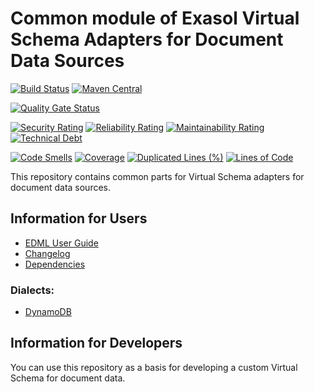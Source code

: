 # Common module of Exasol Virtual Schema Adapters for Document Data Sources

[![Build Status](https://travis-ci.com/exasol/virtual-schema-common-document.svg?branch=master)](https://travis-ci.com/exasol/virtual-schema-common-document)
[![Maven Central](https://img.shields.io/maven-central/v/com.exasol/virtual-schema-common-document)](https://search.maven.org/artifact/com.exasol/virtual-schema-common-document)

[![Quality Gate Status](https://sonarcloud.io/api/project_badges/measure?project=com.exasol%3Avirtual-schema-common-document&metric=alert_status)](https://sonarcloud.io/dashboard?id=com.exasol%3Avirtual-schema-common-document)

[![Security Rating](https://sonarcloud.io/api/project_badges/measure?project=com.exasol%3Avirtual-schema-common-document&metric=security_rating)](https://sonarcloud.io/dashboard?id=com.exasol%3Avirtual-schema-common-document)
[![Reliability Rating](https://sonarcloud.io/api/project_badges/measure?project=com.exasol%3Avirtual-schema-common-document&metric=reliability_rating)](https://sonarcloud.io/dashboard?id=com.exasol%3Avirtual-schema-common-document)
[![Maintainability Rating](https://sonarcloud.io/api/project_badges/measure?project=com.exasol%3Avirtual-schema-common-document&metric=sqale_rating)](https://sonarcloud.io/dashboard?id=com.exasol%3Avirtual-schema-common-document)
[![Technical Debt](https://sonarcloud.io/api/project_badges/measure?project=com.exasol%3Avirtual-schema-common-document&metric=sqale_index)](https://sonarcloud.io/dashboard?id=com.exasol%3Avirtual-schema-common-document)

[![Code Smells](https://sonarcloud.io/api/project_badges/measure?project=com.exasol%3Avirtual-schema-common-document&metric=code_smells)](https://sonarcloud.io/dashboard?id=com.exasol%3Avirtual-schema-common-document)
[![Coverage](https://sonarcloud.io/api/project_badges/measure?project=com.exasol%3Avirtual-schema-common-document&metric=coverage)](https://sonarcloud.io/dashboard?id=com.exasol%3Avirtual-schema-common-document)
[![Duplicated Lines (%)](https://sonarcloud.io/api/project_badges/measure?project=com.exasol%3Avirtual-schema-common-document&metric=duplicated_lines_density)](https://sonarcloud.io/dashboard?id=com.exasol%3Avirtual-schema-common-document)
[![Lines of Code](https://sonarcloud.io/api/project_badges/measure?project=com.exasol%3Avirtual-schema-common-document&metric=ncloc)](https://sonarcloud.io/dashboard?id=com.exasol%3Avirtual-schema-common-document)

This repository contains common parts for Virtual Schema adapters for document data sources.

## Information for Users

* [EDML User Guide](doc/user_guide/edml_user_guide.md)
* [Changelog](doc/changes/changelog.md)
* [Dependencies](./dependencies.md)

### Dialects:

* [DynamoDB](https://github.com/exasol/dynamodb-virtual-schema)

## Information for Developers

You can use this repository as a basis for developing a custom Virtual Schema for document data.

[edml-doc]: https://exasol.github.io/virtual-schema-common-ducument/schema_doc/edml_1.1.0/index.html
